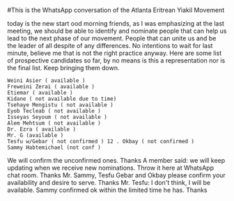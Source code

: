 #This is the WhatsApp conversation of the Atlanta Eritrean Yiakil Movement

today is the new start
ood morning friends, as I was emphasizing at the last meeting, we should be able to identify and nominate people that can help us lead to the next phase of our movement. People that can unite us and be the leader of all despite of any differences. No intentions to wait for last minute, believe me that is not the right practice anyway. Here are some list of prospective candidates so far, by no means is this a representation nor is the final list. Keep bringing them down.

    Weini Asier ( available )
    Freweini Zerai ( available )
    Etiemar ( available )
    Kidane ( not available due to time)
    Tsehaye Mengistu ( not available )
    Eyob Tecleab ( not available )
    Isseyas Seyoum ( not available )
    Alem Mehtsum ( not available )
    Dr. Ezra ( available )
    Mr. G (available )
    Tesfu w/Gebar ( not confirmed ) 12 . Okbay ( not confirmed )
    Sammy Habtemichael (not conf )

We will confirm the unconfirmed ones. Thanks A member said: we will keep updating when we receive new nominations. Throw it here at WhatsApp chat room. Thanks Mr. Sammy, Tesfu Gebar and Okbay please confirm your availability and desire to serve. Thanks Mr. Tesfu: I don't think, I will be available. Sammy confirmed ok within the limited time he has. Thanks
